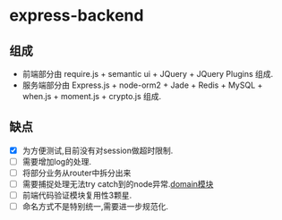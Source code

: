 # express-backend

## 组成
- 前端部分由 require.js + semantic ui + JQuery + JQuery Plugins 组成.
- 服务端部分由 Express.js + node-orm2 + Jade + Redis + MySQL + when.js + moment.js + crypto.js 组成.

## 缺点
- [x] 为方便测试,目前没有对session做超时限制.
- [ ] 需要增加log的处理.
- [ ] 将部分业务从router中拆分出来
- [ ] 需要捕捉处理无法try catch到的node异常.[domain模块](https://github.com/nodejs/node-v0.x-archive/blob/v0.10.4/lib/domain.js#L44)
- [ ] 前端代码验证模块复用性3颗星.
- [ ] 命名方式不是特别统一,需要进一步规范化.
